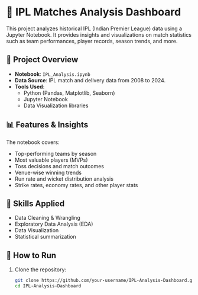 # 🏏 IPL Matches Analysis Dashboard

This project analyzes historical IPL (Indian Premier League) data using a Jupyter Notebook. It provides insights and visualizations on match statistics such as team performances, player records, season trends, and more.

## 📁 Project Overview

- **Notebook**: `IPL_Analysis.ipynb`
- **Data Source**: IPL match and delivery data from 2008 to 2024.
- **Tools Used**:
  - Python (Pandas, Matplotlib, Seaborn)
  - Jupyter Notebook
  - Data Visualization libraries

## 📊 Features & Insights

The notebook covers:

- Top-performing teams by season
- Most valuable players (MVPs)
- Toss decisions and match outcomes
- Venue-wise winning trends
- Run rate and wicket distribution analysis
- Strike rates, economy rates, and other player stats

## 🧠 Skills Applied

- Data Cleaning & Wrangling
- Exploratory Data Analysis (EDA)
- Data Visualization
- Statistical summarization

## 🚀 How to Run

1. Clone the repository:
   ```bash
   git clone https://github.com/your-username/IPL-Analysis-Dashboard.git
   cd IPL-Analysis-Dashboard
